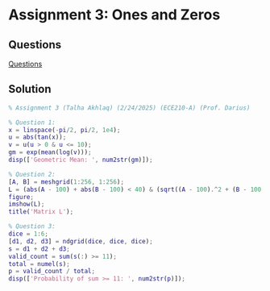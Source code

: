 # Assignment 3: Ones and Zeros

## Questions
[Questions](https://github.com/TalhaAkhlaq/ECE210-MATLAB-Seminar-Signals-Systems/blob/main/Assignment%203%3A%20Ones%20and%20Zeros/Assignment3.pdf)

## Solution
```matlab
% Assignment 3 (Talha Akhlaq) (2/24/2025) (ECE210-A) (Prof. Darius)

% Question 1:
x = linspace(-pi/2, pi/2, 1e4);
u = abs(tan(x));
v = u(u > 0 & u <= 10);
gm = exp(mean(log(v)));
disp(['Geometric Mean: ', num2str(gm)]);

% Question 2:
[A, B] = meshgrid(1:256, 1:256);
L = (abs(A - 100) + abs(B - 100) < 40) & (sqrt((A - 100).^2 + (B - 100).^2) > 15);
figure;
imshow(L);
title('Matrix L');

% Question 3:
dice = 1:6;
[d1, d2, d3] = ndgrid(dice, dice, dice);
s = d1 + d2 + d3;
valid_count = sum(s(:) >= 11);
total = numel(s);
p = valid_count / total;
disp(['Probability of sum >= 11: ', num2str(p)]);


